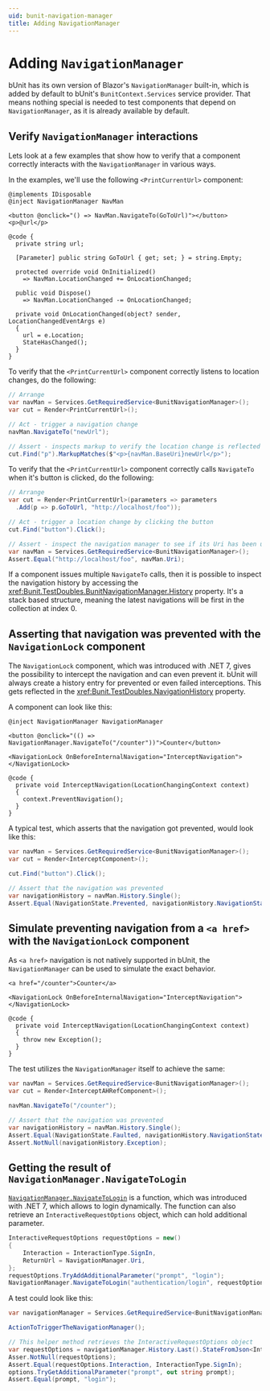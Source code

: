 ```yaml
---
uid: bunit-navigation-manager
title: Adding NavigationManager
---
```


# Adding `NavigationManager`

bUnit has its own version of Blazor's `NavigationManager` built-in, which is added by default to bUnit's `BunitContext.Services` service provider. That means nothing special is needed to test components that depend on `NavigationManager`, as it is already available by default.

## Verify `NavigationManager` interactions

Lets look at a few examples that show how to verify that a component correctly interacts with the `NavigationManager` in various ways.

In the examples, we'll use the following `<PrintCurrentUrl>` component:

```cshtml
@implements IDisposable
@inject NavigationManager NavMan

<button @onclick="() => NavMan.NavigateTo(GoToUrl)"></button>
<p>@url</p>

@code {
  private string url;

  [Parameter] public string GoToUrl { get; set; } = string.Empty;

  protected override void OnInitialized()
    => NavMan.LocationChanged += OnLocationChanged;

  public void Dispose()
    => NavMan.LocationChanged -= OnLocationChanged;

  private void OnLocationChanged(object? sender, LocationChangedEventArgs e)
  {
    url = e.Location;
    StateHasChanged();
  }
}
```

To verify that the `<PrintCurrentUrl>` component correctly listens to location changes, do the following:

```csharp
// Arrange
var navMan = Services.GetRequiredService<BunitNavigationManager>();
var cut = Render<PrintCurrentUrl>();

// Act - trigger a navigation change
navMan.NavigateTo("newUrl");

// Assert - inspects markup to verify the location change is reflected there
cut.Find("p").MarkupMatches($"<p>{navMan.BaseUri}newUrl</p>");
```

To verify that the `<PrintCurrentUrl>` component correctly calls `NavigateTo` when it's button is clicked, do the following:

```csharp
// Arrange
var cut = Render<PrintCurrentUrl>(parameters => parameters
  .Add(p => p.GoToUrl, "http://localhost/foo"));

// Act - trigger a location change by clicking the button
cut.Find("button").Click();

// Assert - inspect the navigation manager to see if its Uri has been updated.
var navMan = Services.GetRequiredService<BunitNavigationManager>();
Assert.Equal("http://localhost/foo", navMan.Uri);
```

If a component issues multiple `NavigateTo` calls, then it is possible to inspect the navigation history by accessing the <xref:Bunit.TestDoubles.BunitNavigationManager.History> property. It's a stack based structure, meaning the latest navigations will be first in the collection at index 0.

## Asserting that navigation was prevented with the `NavigationLock` component

The `NavigationLock` component, which was introduced with .NET 7, gives the possibility to intercept the navigation and can even prevent it. bUnit will always create a history entry for prevented or even failed interceptions. This gets reflected in the <xref:Bunit.TestDoubles.NavigationHistory> property.

A component can look like this:
```razor
@inject NavigationManager NavigationManager

<button @onclick="(() => NavigationManager.NavigateTo("/counter"))">Counter</button>

<NavigationLock OnBeforeInternalNavigation="InterceptNavigation"></NavigationLock>

@code {
  private void InterceptNavigation(LocationChangingContext context)
  {
    context.PreventNavigation();
  }
}
```

A typical test, which asserts that the navigation got prevented, would look like this:

```csharp
var navMan = Services.GetRequiredService<BunitNavigationManager>();
var cut = Render<InterceptComponent>();

cut.Find("button").Click();

// Assert that the navigation was prevented
var navigationHistory = navMan.History.Single();
Assert.Equal(NavigationState.Prevented, navigationHistory.NavigationState);
```

## Simulate preventing navigation from a `<a href>` with the `NavigationLock` component

As `<a href>` navigation is not natively supported in bUnit, the `NavigationManager` can be used to simulate the exact behavior.

```razor
<a href="/counter">Counter</a>

<NavigationLock OnBeforeInternalNavigation="InterceptNavigation"></NavigationLock>

@code {
  private void InterceptNavigation(LocationChangingContext context)
  {
    throw new Exception();
  }
}
```

The test utilizes the `NavigationManager` itself to achieve the same:

```csharp
var navMan = Services.GetRequiredService<BunitNavigationManager>();
var cut = Render<InterceptAHRefComponent>();

navMan.NavigateTo("/counter");

// Assert that the navigation was prevented
var navigationHistory = navMan.History.Single();
Assert.Equal(NavigationState.Faulted, navigationHistory.NavigationState);
Assert.NotNull(navigationHistory.Exception);
```

## Getting the result of `NavigationManager.NavigateToLogin`
[`NavigationManager.NavigateToLogin`](https://learn.microsoft.com/en-us/dotnet/api/microsoft.aspnetcore.components.navigationmanager.navigateto?view=aspnetcore-7.0) is a function, which was introduced with .NET 7, which allows to login dynamically. The function can also retrieve an `InteractiveRequestOptions` object, which can hold additional parameter.

```csharp
InteractiveRequestOptions requestOptions = new()
{
    Interaction = InteractionType.SignIn,
    ReturnUrl = NavigationManager.Uri,
};
requestOptions.TryAddAdditionalParameter("prompt", "login");
NavigationManager.NavigateToLogin("authentication/login", requestOptions);
```

A test could look like this:
```csharp
var navigationManager = Services.GetRequiredService<BunitNavigationManager>();

ActionToTriggerTheNavigationManager();

// This helper method retrieves the InteractiveRequestOptions object
var requestOptions = navigationManager.History.Last().StateFromJson<InteractiveRequestOptions>();
Asser.NotNull(requestOptions);
Assert.Equal(requestOptions.Interaction, InteractionType.SignIn);
options.TryGetAdditionalParameter("prompt", out string prompt);
Assert.Equal(prompt, "login");
```